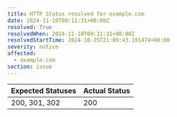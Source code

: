 ```yaml
---
title: HTTP Status resolved for example.com
date: 2024-11-10T09:11:31+00:00Z
resolved: True
resolvedWhen: 2024-11-10T09:11:31+00:00Z
resolvedStartTime: 2024-10-25T21:09:43.191474+00:00
severity: notice
affected:
  - example.com
section: issue
---
```


| Expected Statuses | Actual Status  |
|-------------------|----------------|
| 200, 301, 302 | 200 |
